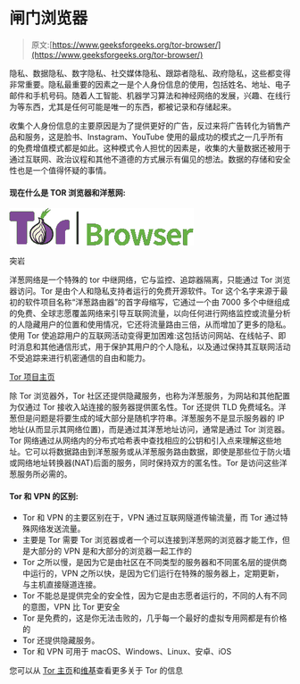 # 闸门浏览器

> 原文:[https://www.geeksforgeeks.org/tor-browser/](https://www.geeksforgeeks.org/tor-browser/)

隐私、数据隐私、数字隐私、社交媒体隐私、跟踪者隐私、政府隐私，这些都变得非常重要。隐私最重要的因素之一是个人身份信息的使用，包括姓名、地址、电子邮件和手机号码。随着人工智能、机器学习算法和神经网络的发展，兴趣、在线行为等东西，尤其是任何可能是唯一的东西，都被记录和存储起来。

收集个人身份信息的主要原因是为了提供更好的广告，反过来将广告转化为销售产品和服务，这是脸书、Instagram、YouTube 使用的最成功的模式之一几乎所有的免费增值模式都是如此。这种模式令人担忧的因素是，收集的大量数据还被用于通过互联网、政治议程和其他不道德的方式展示有偏见的想法。数据的存储和安全性也是一个值得怀疑的事情。

#### 现在什么是 TOR 浏览器和洋葱网:

![](img/b44ab896059016097970a84836ce4bcb.png)

突岩

洋葱网络是一个特殊的 tor 中继网络，它与监控、追踪器隔离，只能通过 Tor 浏览器访问。Tor 是由个人和隐私支持者运行的免费开源软件。Tor 这个名字来源于最初的软件项目名称“洋葱路由器”的首字母缩写，它通过一个由 7000 多个中继组成的免费、全球志愿覆盖网络来引导互联网流量，以向任何进行网络监控或流量分析的人隐藏用户的位置和使用情况，它还将流量路由三倍，从而增加了更多的隐私。使用 Tor 使追踪用户的互联网活动变得更加困难:这包括访问网站、在线帖子、即时消息和其他通信形式，用于保护其用户的个人隐私，以及通过保持其互联网活动不受追踪来进行机密通信的自由和能力。

[Tor 项目主页](https://www.torproject.org)

除 Tor 浏览器外，Tor 社区还提供隐藏服务，也称为洋葱服务，为网站和其他配置为仅通过 Tor 接收入站连接的服务器提供匿名性。Tor 还提供 TLD 免费域名。洋葱但是问题是将要生成的域大部分是随机字符串。洋葱服务不是显示服务器的 IP 地址(从而显示其网络位置)，而是通过其洋葱地址访问，通常是通过 Tor 浏览器。Tor 网络通过从网络内的分布式哈希表中查找相应的公钥和引入点来理解这些地址。它可以将数据路由到洋葱服务或从洋葱服务路由数据，即使是那些位于防火墙或网络地址转换器(NAT)后面的服务，同时保持双方的匿名性。Tor 是访问这些洋葱服务所必需的。

#### Tor 和 VPN 的区别:

*   Tor 和 VPN 的主要区别在于，VPN 通过互联网隧道传输流量，而 Tor 通过特殊网络发送流量。
*   主要是 Tor 需要 Tor 浏览器或者一个可以连接到洋葱网的浏览器才能工作，但是大部分的 VPN 是和大部分的浏览器一起工作的
*   Tor 之所以慢，是因为它是由社区在不同类型的服务器和不同匿名层的提供商中运行的，VPN 之所以快，是因为它们运行在特殊的服务器上，定期更新，与主机直接隧道连接。
*   Tor 不能总是提供完全的安全性，因为它是由志愿者运行的，不同的人有不同的意图，VPN 比 Tor 更安全
*   Tor 是免费的，这是你无法击败的，几乎每一个最好的虚拟专用网都是有价格的
*   Tor 还提供隐藏服务。
*   Tor 和 VPN 可用于 macOS、Windows、Linux、安卓、iOS

您可以从 [Tor 主页](https://www.torproject.org)和[维基](https://en.wikipedia.org/wiki/Tor_(anonymity_network))查看更多关于 Tor 的信息